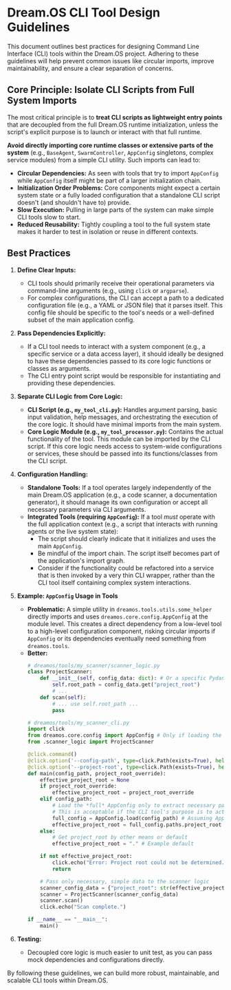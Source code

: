 # Dream.OS CLI Tool Design Guidelines

This document outlines best practices for designing Command Line Interface (CLI) tools within the Dream.OS project. Adhering to these guidelines will help prevent common issues like circular imports, improve maintainability, and ensure a clear separation of concerns.

## Core Principle: Isolate CLI Scripts from Full System Imports

The most critical principle is to **treat CLI scripts as lightweight entry points** that are decoupled from the full Dream.OS runtime initialization, unless the script's explicit purpose is to launch or interact with that full runtime.

**Avoid directly importing core runtime classes or extensive parts of the system** (e.g., `BaseAgent`, `SwarmController`, `AppConfig` singletons, complex service modules) from a simple CLI utility. Such imports can lead to:
*   **Circular Dependencies:** As seen with tools that try to import `AppConfig` while `AppConfig` itself might be part of a larger initialization chain.
*   **Initialization Order Problems:** Core components might expect a certain system state or a fully loaded configuration that a standalone CLI script doesn't (and shouldn't have to) provide.
*   **Slow Execution:** Pulling in large parts of the system can make simple CLI tools slow to start.
*   **Reduced Reusability:** Tightly coupling a tool to the full system state makes it harder to test in isolation or reuse in different contexts.

## Best Practices

1.  **Define Clear Inputs:**
    *   CLI tools should primarily receive their operational parameters via command-line arguments (e.g., using `click` or `argparse`).
    *   For complex configurations, the CLI can accept a path to a dedicated configuration file (e.g., a YAML or JSON file) that it parses itself. This config file should be specific to the tool's needs or a well-defined subset of the main application config.

2.  **Pass Dependencies Explicitly:**
    *   If a CLI tool needs to interact with a system component (e.g., a specific service or a data access layer), it should ideally be designed to have these dependencies passed to its core logic functions or classes as arguments.
    *   The CLI entry point script would be responsible for instantiating and providing these dependencies.

3.  **Separate CLI Logic from Core Logic:**
    *   **CLI Script (e.g., `my_tool_cli.py`):** Handles argument parsing, basic input validation, help messages, and orchestrating the execution of the core logic. It should have minimal imports from the main system.
    *   **Core Logic Module (e.g., `my_tool_processor.py`):** Contains the actual functionality of the tool. This module can be imported by the CLI script. If this core logic needs access to system-wide configurations or services, these should be passed into its functions/classes from the CLI script.

4.  **Configuration Handling:**
    *   **Standalone Tools:** If a tool operates largely independently of the main Dream.OS application (e.g., a code scanner, a documentation generator), it should manage its own configuration or accept all necessary parameters via CLI arguments.
    *   **Integrated Tools (requiring `AppConfig`):** If a tool *must* operate with the full application context (e.g., a script that interacts with running agents or the live system state):
        *   The script should clearly indicate that it initializes and uses the main `AppConfig`.
        *   Be mindful of the import chain. The script itself becomes part of the application's import graph.
        *   Consider if the functionality could be refactored into a service that is then invoked by a very thin CLI wrapper, rather than the CLI tool itself containing complex system interactions.

5.  **Example: `AppConfig` Usage in Tools**
    *   **Problematic:** A simple utility in `dreamos.tools.utils.some_helper` directly imports and uses `dreamos.core.config.AppConfig` at the module level. This creates a direct dependency from a low-level tool to a high-level configuration component, risking circular imports if `AppConfig` or its dependencies eventually need something from `dreamos.tools`.
    *   **Better:**
        ```python
        # dreamos/tools/my_scanner/scanner_logic.py
        class ProjectScanner:
            def __init__(self, config_data: dict): # Or a specific Pydantic model for tool config
                self.root_path = config_data.get("project_root")
                # ...
            def scan(self):
                # ... use self.root_path ...
                pass

        # dreamos/tools/my_scanner_cli.py
        import click
        from dreamos.core.config import AppConfig # Only if loading the full config to pass parts
        from .scanner_logic import ProjectScanner

        @click.command()
        @click.option('--config-path', type=click.Path(exists=True), help="Path to AppConfig YAML.")
        @click.option('--project-root', type=click.Path(exists=True), help="Project root (overrides config).")
        def main(config_path, project_root_override):
            effective_project_root = None
            if project_root_override:
                effective_project_root = project_root_override
            elif config_path:
                # Load the *full* AppConfig only to extract necessary parts
                # This is acceptable if the CLI tool's purpose is to act upon the system defined by AppConfig
                full_config = AppConfig.load(config_path) # Assuming AppConfig.load is safe
                effective_project_root = full_config.paths.project_root
            else:
                # Get project_root by other means or default
                effective_project_root = "." # Example default

            if not effective_project_root:
                click.echo("Error: Project root could not be determined.", err=True)
                return

            # Pass only necessary, simple data to the scanner logic
            scanner_config_data = {"project_root": str(effective_project_root)}
            scanner = ProjectScanner(scanner_config_data)
            scanner.scan()
            click.echo("Scan complete.")

        if __name__ == "__main__":
            main()
        ```

6.  **Testing:**
    *   Decoupled core logic is much easier to unit test, as you can pass mock dependencies and configurations directly.

By following these guidelines, we can build more robust, maintainable, and scalable CLI tools within Dream.OS. 